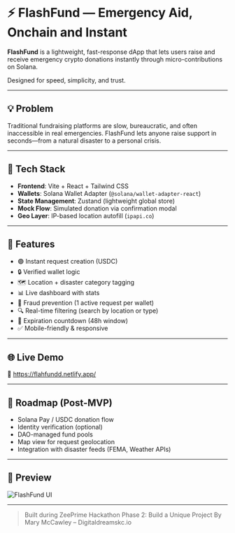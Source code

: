 # ⚡ FlashFund — Emergency Aid, Onchain and Instant

**FlashFund** is a lightweight, fast-response dApp that lets users raise and receive emergency crypto donations instantly through micro-contributions on Solana.

Designed for speed, simplicity, and trust.

---

## 💡 Problem

Traditional fundraising platforms are slow, bureaucratic, and often inaccessible in real emergencies. FlashFund lets anyone raise support in seconds—from a natural disaster to a personal crisis.

---

## 🔧 Tech Stack

- **Frontend**: Vite + React + Tailwind CSS
- **Wallets**: Solana Wallet Adapter (`@solana/wallet-adapter-react`)
- **State Management**: Zustand (lightweight global store)
- **Mock Flow**: Simulated donation via confirmation modal
- **Geo Layer**: IP-based location autofill (`ipapi.co`)

---

## 🎯 Features

- 🟣 Instant request creation (USDC)
- 🔒 Verified wallet logic
- 🗺 Location + disaster category tagging
- 📊 Live dashboard with stats
- 🧠 Fraud prevention (1 active request per wallet)
- 🔍 Real-time filtering (search by location or type)
- 🧾 Expiration countdown (48h window)
- ✅ Mobile-friendly & responsive

---

## 🌐 Live Demo

🔗 https://flahfundd.netlify.app/  


---

## 🚀 Roadmap (Post-MVP)

- Solana Pay / USDC donation flow
- Identity verification (optional)
- DAO-managed fund pools
- Map view for request geolocation
- Integration with disaster feeds (FEMA, Weather APIs)

---

## 📸 Preview

![FlashFund UI](./screenshot.png)

---

> Built during  ZeePrime Hackathon Phase 2: Build a Unique Project
> By Mary McCawley – Digitaldreamskc.io

